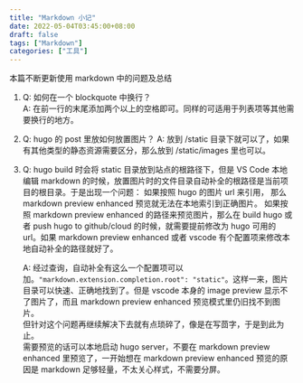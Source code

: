 ```yaml
---
title: "Markdown 小记"
date: 2022-05-04T03:45:00+08:00
draft: false
tags: ["Markdown"]
categories: ["工具"]
---
```


本篇不断更新使用 markdown 中的问题及总结

1. Q: 如何在一个 blockquote 中换行？  
   A: 在前一行的末尾添加两个以上的空格即可。同样的可适用于列表项等其他需要换行的地方。


2. Q: hugo 的 post 里放如何放置图片？
   A: 放到 /static 目录下就可以了，如果有其他类型的静态资源需要区分，那么放到 /static/images 里也可以。

3. Q: hugo build 时会将 static 目录放到站点的根路径下，但是 VS Code 本地编辑 markdown 的时候，放置图片时的文件目录自动补全的根路径是当前项目的根目录。于是出现一个问题：
   如果按照 hugo 的图片 url 来引用， 那么 markdown preview enhanced 预览就无法在本地索引到正确图片。
   如果按照 markdown preview enhanced 的路径来预览图片，那么在 build hugo 或者 push hugo to github/cloud 的时候，就需要提前修改为 hugo 可用的 url。如果 markdown preview enhanced 或者 vscode 有个配置项来修改本地自动补全的路径就好了。
   
   A: 经过查询，自动补全有这么一个配置项可以加。`"markdown.extension.completion.root": "static"`。这样一来，图片目录可以快速、正确地找到了。但是 vscode 本身的 image preview 显示不了图片了，而且 markdown preview enhanced 预览模式里仍旧找不到图片。  
   但针对这个问题再继续解决下去就有点琐碎了，像是在写茴字，于是到此为止。  
   需要预览的话可以本地启动 hugo server，不要在 markdown preview enhanced 里预览了，一开始想在 markdown preview enhanced 预览的原因是 markdown 足够轻量，不太关心样式，不需要分屏。